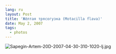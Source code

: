 ```yaml
---
lang: ru
layout: Post
title: 'Жёлтая трясогузка (Motacilla flava)'
date: May 2, 2007
tags:
  - photos
---
```


![Sapegin-Artem-20D-2007-04-30-310-1020-lj.jpg](upload://Sapegin-Artem-20D-2007-04-30-310-1020-lj.jpg)

